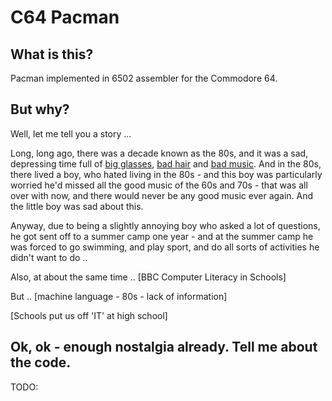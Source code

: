 C64 Pacman
==========

What is this?
-------------

Pacman implemented in 6502 assembler for the Commodore 64.

But why?
--------

Well, let me tell you a story ...

Long, long ago, there was a decade known as the 80s, and it was a sad, depressing time full of [big glasses](http://i.dailymail.co.uk/i/pix/2012/03/21/article-2118195-123D5C9F000005DC-239_310x517.jpg), [bad hair](http://i.dailymail.co.uk/i/pix/2012/03/21/article-2118195-123D5C9F000005DC-239_310x517.jpg) and [bad music](http://i.dailymail.co.uk/i/pix/2012/03/21/article-2118195-123D5C9F000005DC-239_310x517.jpg). And in the 80s, there lived a boy, who hated living in the 80s - and this boy was particularly worried he'd missed all the good music of the 60s and 70s - that was all over with now, and there would never be any good music ever again. And the little boy was sad about this.

Anyway, due to being a slightly annoying boy who asked a lot of questions, he got sent off to a summer camp one year - and at the summer camp he was forced to go swimming, and play sport, and do all sorts of activities he didn't want to do ..

Also, at about the same time .. [BBC Computer Literacy in Schools]

But .. [machine language - 80s - lack of information]

[Schools put us off 'IT' at high school]

Ok, ok - enough nostalgia already. Tell me about the code.
----------------------------------------------------------

TODO:
